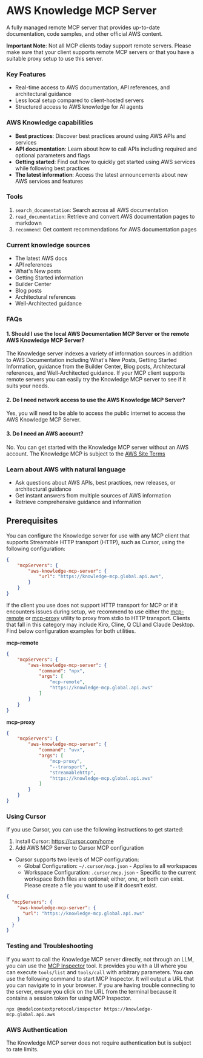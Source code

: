 # AWS Knowledge MCP Server

A fully managed remote MCP server that provides up-to-date documentation, code samples, and other official AWS content.

**Important Note**: Not all MCP clients today support remote servers. Please make sure that your client supports remote MCP servers or that you have a suitable proxy setup to use this server.

### Key Features
- Real-time access to AWS documentation, API references, and architectural guidance
- Less local setup compared to client-hosted servers
- Structured access to AWS knowledge for AI agents

### AWS Knowledge capabilities
- **Best practices**: Discover best practices around using AWS APIs and services
- **API documentation**: Learn about how to call APIs including required and optional parameters and flags
- **Getting started**: Find out how to quickly get started using AWS services while following best practices
- **The latest information**: Access the latest announcements about new AWS services and features

### Tools
1. `search_documentation`: Search across all AWS documentation
2. `read_documentation`: Retrieve and convert AWS documentation pages to markdown
3. `recommend`: Get content recommendations for AWS documentation pages

### Current knowledge sources
- The latest AWS docs
- API references
- What's New posts
- Getting Started information
- Builder Center
- Blog posts
- Architectural references
- Well-Architected guidance

### FAQs

#### 1. Should I use the local AWS Documentation MCP Server or the remote AWS Knowledge MCP Server?
The Knowledge server indexes a variety of information sources in addition to AWS Documentation including What's New Posts, Getting Started Information, guidance from the Builder Center, Blog posts, Architectural references, and Well-Architected guidance. If your MCP client supports remote servers you can easily try the Knowledge MCP server to see if it suits your needs.

#### 2. Do I need network access to use the AWS Knowledge MCP Server?
Yes, you will need to be able to access the public internet to access the AWS Knowledge MCP Server.

#### 3. Do I need an AWS account?
No. You can get started with the Knowledge MCP server without an AWS account. The Knowledge MCP is subject to the [AWS Site Terms](https://aws.amazon.com/terms/)

### Learn about AWS with natural language

- Ask questions about AWS APIs, best practices, new releases, or architectural guidance
- Get instant answers from multiple sources of AWS information
- Retrieve comprehensive guidance and information

## Prerequisites

You can configure the Knowledge server for use with any MCP client that supports Streamable HTTP transport (HTTP), such as Cursor, using the following configuration:

```json
{
    "mcpServers": {
        "aws-knowledge-mcp-server": {
            "url": "https://knowledge-mcp.global.api.aws",
        }
    }
}
```

If the client you use does not support HTTP transport for MCP or if it encounters issues during setup, we recommend to use either the [mcp-remote](https://github.com/geelen/mcp-remote) or [mcp-proxy](https://github.com/TBXark/mcp-proxy) utility to proxy from stdio to HTTP transport. Clients that fall in this category may include Kiro, Cline, Q CLI and Claude Desktop. Find below configuration examples for both utilities.

**mcp-remote**

```json
{
    "mcpServers": {
        "aws-knowledge-mcp-server": {
            "command": "npx",
            "args": [
                "mcp-remote",
                "https://knowledge-mcp.global.api.aws"
            ]
        }
    }
}
```

**mcp-proxy**

```json
{
    "mcpServers": {
        "aws-knowledge-mcp-server": {
            "command": "uvx",
            "args": [
                "mcp-proxy",
                "--transport",
                "streamablehttp",
                "https://knowledge-mcp.global.api.aws"
            ]
        }
    }
}
```

### Using Cursor

If you use Cursor, you can use the following instructions to get started:

1. Install Cursor: https://cursor.com/home
2. Add AWS MCP Server to Cursor MCP configuration
  - Cursor supports two levels of MCP configuration:
    - Global Configuration: `~/.cursor/mcp.json` - Applies to all workspaces
    - Workspace Configuration: `.cursor/mcp.json` - Specific to the current workspace
    Both files are optional; either, one, or both can exist. Please create a file you want to use if it doesn’t exist.

```json
{
  "mcpServers": {
    "aws-knowledge-mcp-server": {
      "url": "https://knowledge-mcp.global.api.aws"
    }
  }
}
```

### Testing and Troubleshooting
If you want to call the Knowledge MCP server directly, not through an LLM, you can use the [MCP Inspector](https://github.com/modelcontextprotocol/inspector) tool. It provides you with a UI where you can execute `tools/list` and `tools/call` with arbitrary parameters.
You can use the following command to start MCP Inspector. It will output a URL that you can navigate to in your browser. If you are having trouble connecting to the server, ensure you click on the URL from the terminal because it contains a session token for using MCP Inspector.

```
npx @modelcontextprotocol/inspector https://knowledge-mcp.global.api.aws
```

### AWS Authentication
The Knowledge MCP server does not require authentication but is subject to rate limits.
